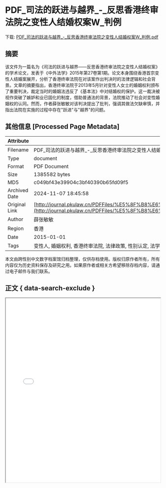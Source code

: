 # PDF_司法的跃进与越界_-_反思香港终审法院之变性人结婚权案W_判例

<!-- tcd_download_link -->
下载: <a href="../PDF_司法的跃进与越界_-_反思香港终审法院之变性人结婚权案W_判例.pdf" download>PDF_司法的跃进与越界_-_反思香港终审法院之变性人结婚权案W_判例.pdf</a>
<!-- tcd_download_link_end -->

## 摘要

<!-- tcd_abstract -->
该文件为一篇名为《司法的跃进与越界——反思香港终审法院之变性人结婚权案》的学术论文，发表于《中外法学》2015年第27卷第1期。论文本身围绕香港首宗变性人结婚案展开，分析了香港终审法院在对该案作出判决时的法律逻辑和社会背景。文章的摘要指出，香港终审法院于2013年5月针对变性人女士的婚姻权利颁布了重要判决，裁定当时的婚姻法违反了《基本法》中对结婚权的保护。这一裁决被视作突破了嫉妒和业已固化的制度，借助普通法的背景，法院推动了社会对变性婚姻权的认同。然而，作者薛张敏敏对该判决提出了批判，强调其做法欠缺审慎，并指出法院在实施的过程中存在"跃进"与"越界"的问题。

<!-- tcd_abstract_end -->

## 其他信息 [Processed Page Metadata]

| Attribute       | Value                                  |
|-----------------|----------------------------------------|
| Filename        | PDF_司法的跃进与越界_-_反思香港终审法院之变性人结婚权案W_判例.pdf                             |
| Type            | document                                 |
| Format          | PDF Document                               |
| Size            | 1385582 bytes                           |
| MD5             | c049bf43e39904c3bf40390b65fd09f5                                  |
| Archived Date   | 2024-11-07 18:45:58                             |
| Original Link   | [http://journal.pkulaw.cn/PDFFiles/%E5%8F%B8%E6%B3%95%E7%9A%84%E2%80%9C%E8%B7%83%E8%BF%9B%E2%80%9D%E4%B8%8E%E2%80%9C%E8%B6%8A%E7%95%8C%E2%80%9D.pdf](http://journal.pkulaw.cn/PDFFiles/%E5%8F%B8%E6%B3%95%E7%9A%84%E2%80%9C%E8%B7%83%E8%BF%9B%E2%80%9D%E4%B8%8E%E2%80%9C%E8%B6%8A%E7%95%8C%E2%80%9D.pdf)                         |
| Author          | 薛张敏敏                               |
| Region          | 香港                               |
| Date            | 2015-01-01                                 |
| Tags            | 变性人, 婚姻权利, 香港终审法院, 法律政策, 性别认定, 法学研究, 社会环境                                 |

本文由跨性别中文数字档案馆归档整理，仅供存档使用。版权归原作者所有，所有内容仅为历史资料保存及研究之用。如果原作者或相关方希望移除存档内容，请通过电子邮件与我们联系。

## 正文 { data-search-exclude }

<!-- tcd_main_text -->
<iframe src="../PDF_司法的跃进与越界_-_反思香港终审法院之变性人结婚权案W_判例.pdf" width="100%" height="600px">
    <p>无法显示PDF，请下载查看。</p>
</iframe>
<!-- tcd_main_text_end -->

